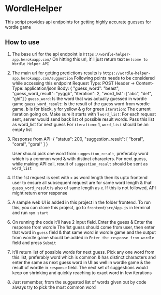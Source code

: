 # WordleHelper

This script provides api endpoints for getting highly accurate guesses for wordle game

## How to use

1. The base url for the api endpoint is `https://wordle-helper-app.herokuapp.com/`
   On hitting this url, it'll just return text `Welcome to Wordle Helper API`

2. The main url for getting predictions results is `https://wordle-helper-app.herokuapp.com/suggestion`
   Following points needs to be considered while accessing this endpoint
   Request Type: POST
   Header -> Content-Type: application/json
   Body: {
   "guess_word": "beast",
   "guess_word_result": "yyggb",
   "iteration": 2,
   "word_list": ["abc", "def", "ghi"]
   }
   `guess_word`: Is the word that was actually guessed in wordle game
   `guess_word_result`: Is the result of the guess word from wordle game. b is for black, y for yellow & g for green
   `iteration`: The current iteration going on. Make sure it starts with 1
   `word_list`: For each request sent, server would send back list of possible result words. Pass this list as word_list for next guess
   For `iteration`= 1, `word_list` should be an empty list

3. Response from API: {
   "status": 200,
   "suggestion_result": [
   "boral",
   "coral",
   "goral"
   ]
   }

   User should pick one word from `suggestion_result`, preferably word which is a common word & with distinct characters.
   For next guess, while making API call, result of `suggestion_result` should be sent as `word_list`

4. If the 1st request is sent with `x` as word length then its upto frontend user to ensure all subsequent request are for same word length & that `guess_word_result` is also of same length as `x`. If this is not followed, API might return error response

5. A sample web UI is added in this project in the folder frontend. To run this, you can clone this project, go to `frontend/src/App.js` in terminal and run `npm start`

6. On running the code it'll have 2 input field. Enter the guess & Enter the response from wordle
   The 1st guess should come from user, then enter that word in `guess` field & that same word in wordle game and the output from wordle game should be added in `Enter the response from wordle` field and press `Submit`

7. It'll return list of possible words for next guess. Pick any one word from this list, preferably word which is common & has distinct characters and enter the same as next guess word in UI as well in wordle game & the result of wordle in `response` field. The next set of suggestions would keep on shrinking and quickly reaching to exact word in few iterations

8. Just remember, from the suggested list of words given out by code always try to pick the most common word

